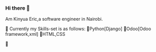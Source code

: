 ### Hi there 👋

<!--
**Kinyuaeric/Kinyuaeric** is a ✨ _special_ ✨ repository because its `README.md` (this file) appears on your GitHub profile.

Here are some ideas to get you started:

- 🔭 I’m currently working on building Odoo modules using Odoo framework
- 🌱 I’m currently learning Android Development.
- 👯 I’m looking to collaborate on ...
- 🤔 I’m looking for help with ...
- 💬 Ask me about ...
- 📫 How to reach me: ...
- 😄 Pronouns: ...
- ⚡ Fun fact: ...
-->

 Am Kinyua Eric,a software engineer in Nairobi.

🔵️ Currently my Skills-set is as follows:
    🔸️Python[Django]
    🔸️Odoo[Odoo framework,xml]
    🔸️HTML,CSS

 🔵️
